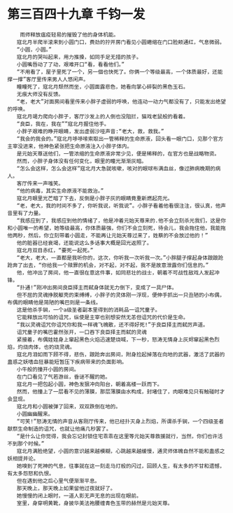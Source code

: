 # 第三百四十九章 千钧一发
        雨师释放瘟疫轻易的摧毁了他的身体机能。
       寇北月半爬半滚来到小圆门口，费劲的拧开房门看见小圆蜷缩在门口脸颊通红，气息微弱。
       “小圆，小圆。”
       寇北月的哭叫起来，用力推搡，如同手足无措的孩子。
       小圆嘴唇动了了动，艰难开口“看，看看他们。”
       “不用看了，屋子里死了一个，另一個也快死了。你俩一个等级最高，一个体质最好，还能撑一撑”客厅里传来男人人悠闲声。
       瞳瞳死了，寇北月颓然而坐，小圆面露悲色，她看向掌心碎裂的黑色玉石。
       无痕大师没有反馈。
       “老，老大”对面房间看里传来小胖子虚弱的呼唤，他连动一动力气都没有了，只能发出绝望的呼唤。
       寇北月竭力爬向小胖子，客厅沙发上的人倒也没阻拦，猫戏老鼠般的看着。
       “良臣，我在，我在””寇北月握住他手。
       小胖子艰难的睁开眼睛，发出虚弱沙哑声音:“老大，救，救我。”
       “我会的我会的。”寇北月哆哆嗦索取出一管稀释的生命原液，回头看一眼门口，见那个官方主宰没进来，他神色紧张把生命原液注入小胖子体内。
       是元始天尊送他们，一管浓缩的生命原液非常少见，便是稀释的，在官方也是战略物资。
       然而，小胖子身体没有任何变化，眼里的瞳光渐渐灰暗。
       “怎么会这样，怎么会这样”寇北月大急就咳嗽，咳对的眼球布满血丝，像过肺病晚期的病人。
       客厅传来一声嗤笑。
       “他的病毒，其实生命原液不能救治。”
       寇北月眼里光芒暗了下去，反倒是小胖子灰的眼睛竟重新燃起亮光。
       “老，老大，我的时间不多了，你听我说，听我说”。小胖子看着他看很注注，很认真，他声音里有了力量。
       “我感应到了，我感应到他的情绪了，他是冲着元始天尊来的.他不会立刻杀光我们，这是你和小圆唯一的希望，她等级最高，你体质最强，你们不会立刻死，待会儿，我会拖住他，我能拖他两秒，然后，你立刻带着小圆走，不能再让元始天尊过来了，姓蔡的不会放过他的！”
       他的脏器已经衰竭，还能说这么多话事大概是回光返照了。
       寇北月双目赤红，“要死一起死。”
       “老大，老大，一直都是我听你的，这次，你听我一次听我一次。”小胖腿子撑起身体踉踉跄跄奔了出去，“你给我一个赎罪的机会，对不起，对不起，我不是故意泄露你们信息的。”
       他，他冲出了房间，他一直很在意这件事，如同悲壮的战士，朝着不可战性敌戏人发起冲锋。
       “扑通!”刚冲出房间良臣择主而弑身体就无力倒下，变成了一具尸体。
       但不屈的灵魂挣脱躯壳的束缚缚，小胖子的灵体刚一浮现，便伸手抓出一只丑陋的小布偶，布偶的眼睛他是简陋的嘴巴则是一条线。
       这是他杀手锏，一个a级圣者副本里得到的消耗品一诅咒童子。
       它能释放出可怕的诅咒，纵使是主宰也别想安然无恙但诅咒的代价是生命。
       “我以灵魂诅咒你诅咒你和我一样魂飞魄散，还不得好死!”于良臣择主而弑厉声道。
       诅咒童子的嘴巴霍然张开，一口吞下良臣择主而弑的灵魂
       紧接着，布偶娃娃身上窜起黑色火焰迅速楚烧喊，下一秒，怒涛无情身上灰烬窜起黑色烈焰，灼烧肉体，也妁烧灵魂。
       寇北月泪如雨下顾不得，悲伤，踉跄奔出房间，附身捡起掉落在向地的武器，激活了武器的蛊惑之妖嗜血狂暴能短暂压下疾病带来的负面影响。
       小牛般的撞开小圆的房间。
       在门口看见了气若游丝，昏谜不醒的她。
       寇北月一把包起小圆，神色发狠冲向阳台，朝着高楼一跃而下。
       然而，他撞上了一层看不见的薄膜，那层薄膜由水构成，封堵住了，肉眼难见只有触碰时才会显现。
       寇北月和小圆被弹了回来，双双跌倒在地的。
       小圆幽幽醒来。
       “可笑!”怒涛无情的声音从客刚厅传来，他已经扑灭身上烈焰，所谓杀手锏，一个四级圣者献祭生命制造的诅咒，也就让他痛几秒罢了。
       “是什么让你觉得，我会忘记封锁住宅乖乖在这里等元始天尊救援就行，当然，你们也许活不到那个时候。”
       寇北月满脸绝望，小圆的意识越来越模糊，心跳越来越缓慢，通灵师体魄自然不能和蛊感之妖相提并论。
       她嗅到了死神的气息，往事就在这一刻走马灯般的闪过，回顾人生，有太多的不甘和遗憾，有太多怨怒和仇恨。
       但在遇到他之后心里气便渐渐平息。
       那天晚上，那天晚上如果留他过夜就好了。
       她慢慢的闭上眼时，一道人影无声无息的出现在眼前。
       室里，身穿明黄靴，身披华美法袍腰缠青色玉带的赫然是元始天尊。